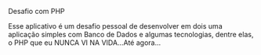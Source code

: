 Desafio com PHP

Esse aplicativo é um desafio pessoal de desenvolver em dois uma aplicação simples com Banco de Dados e algumas tecnologias, dentre elas, o PHP que eu NUNCA VI NA VIDA...Até agora...
